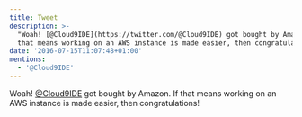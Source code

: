```yaml
---
title: Tweet
description: >-
  "Woah! [@Cloud9IDE](https://twitter.com/@Cloud9IDE) got bought by Amazon. If
  that means working on an AWS instance is made easier, then congratulations!"
date: '2016-07-15T11:07:48+01:00'
mentions:
  - '@Cloud9IDE'
---
```

Woah! [@Cloud9IDE](https://twitter.com/@Cloud9IDE) got bought by Amazon. If that means working on an AWS instance is made easier, then congratulations!
